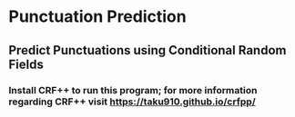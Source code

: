 # Punctuation Prediction
## Predict Punctuations using Conditional Random Fields
### Install CRF++ to run this program; for more information regarding CRF++ visit https://taku910.github.io/crfpp/
